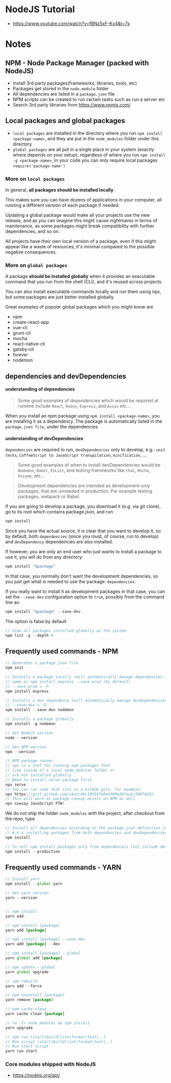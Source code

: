 # NodeJS Tutorial
- https://www.youtube.com/watch?v=fBNz5xF-Kx4&t=7s

# Notes

## NPM - Node Package Manager (packed with NodeJS)
* Install 3rd party packages(frameworks, libraries, tools, etc)
* Packages get stored in the `node_module` folder
* All dependencies are listed in a `package.json` file
* NPM scripts can be created to run certain tasks such as run a server etc
* Search 3rd party libraries from https://www.npmjs.com/

## Local packages and global packages
* `local packages` are installed in the directory where you run `npm install <package-name>`, and they are put in the `node_modules` folder under this directory
* `global packages` are all put in a single place in your system (exactly where depends on your setup), regardless of where you run `npm install -g <package-name>`, In your code you can only require local packages `require('package-name')`

### More on `local packages`
In general, **all packages should be installed locally**.

This makes sure you can have dozens of applications in your computer, all running a different version of each package if needed.

Updating a global package would make all your projects use the new release, and as you can imagine this might cause nightmares in terms of maintenance, as some packages might break compatibility with further dependencies, and so on.

All projects have their own local version of a package, even if this might appear like a waste of resources, it's minimal compared to the possible negative consequences.


### More on `global packages`
A package **should be installed globally** when it provides an executable command that you run from the shell (CLI), and it's reused across projects.

You can also install executable commands locally and run them using npx, but some packages are just better installed globally.

Great examples of popular global packages which you might know are
* npm
* create-react-app
* vue-cli
* grunt-cli
* mocha
* react-native-cli
* gatsby-cli
* forever
* nodemon

## dependencies and devDependencies
#### understanding of dependencies
> Some good examples of dependencies which would be required at runtime include `React`, `Redux`, `Express`, and `Axios` etc...

When you install an npm package using `npm install <package-name>`, you are installing it as a dependency.
The package is automatically listed in the `package.json file`, under the dependencies


#### understanding of devDependencies
`dependencies` are required to run, `devDependencies` only to develop, e.g.: `unit tests`, `CoffeeScript to JavaScript transpilation`, `minification`, ...
> Some good examples of when to install devDependencies would be `Nodemon`, `Babel`, `ESLint`, and testing frameworks like `Chai`, `Mocha`, `Enzyme`, etc...

> Development dependencies are intended as development-only packages, that are unneeded in production. For example testing packages, webpack or Babel.

If you are going to develop a package, you download it (e.g. via git clone), go to its root which contains package.json, and run:
```javascript
npm install
```
Since you have the actual source, it is clear that you want to develop it, so by default, both `dependencies` (since you must, of course, run to develop) and `devDependency` dependencies are also installed.

If however, you are only an end user who just wants to install a package to use it, you will do from any directory:
```javascript
npm install "$package"
```
In that case, you normally don't want the development dependencies, so you just get what is needed to use the package: `dependencies`.

If you really want to install it as development packages in that case, you can set the `--save-dev` configuration option to `true`, possibly from the command line as:
```javascript
npm install "$package" --save-dev
```
The option is false by default

```javascript
// View all packages installed globally on the system
npm list -g --depth 0
```



## Frequently used commands - NPM
```javascript
// Generates a package.json file
npm init

// Installs a package locally (will automatically manage dependencies section of package.json)
// same as npm install express --save-prod (by default)
// --save-prod = -P
npm install express

// Installs a dev dependency (will automatically manage devDependencies section of package.json)
// --save-dev = -D
npm install --save-dev nodemon

// Installs a package globally
npm install -g nodemon

// Get NodeJS version
node --version

// Get NPM version
npm --version

// NPM package runner
// npx is a tool for running npm packages that
// live inside of a local node_modules folder or
// are not installed globally
// Need to install serve package first
npx serve
// You can run code that sits in a GitHub gist, for example:
npx https://gist.github.com/zkat/4bc19503fe9e9309e2bfaa2c58074d32
// This will work as package cowsay exists on NPM as well
npx cowsay JavaScript FTW!
```


We do not ship the folder `node_modules` with the project, after checkout from the repo, type 
```javascript
// Install all dependencies according to the package.json definition just like the pom.xml for maven
// A.k.a installing packages from both dependencies and devDependencies
npm install

// To tell npm install packages only from dependenceis (not include devDependencies)
npm install --production

```

## Frequently used commands - YARN
```javascript
// Install yarn
npm install --global yarn

// Get yarn version
yarn --version


// npm install
yarn add

// npm install [package]
yarn add [package]

// npm install [package] --save-dev
yarn add [package] --dev

// npm install [package] --global
yarn global add [package]

// npm update --global
yarn global upgrade

// npm rebuild
yarn add --force

// npm uninstall [package]
yarn remove [package]

// npm cache clean
yarn cache clean [package]

// rm -fr node_modules && npm install
yarn upgrade

// npm run [start|build|lint|format|test|..]
// Run script [start|build|lint|format|test|..]
// Run start script
yarn run start
```





### Core modules shipped with NodeJS
* https://nodejs.org/api/
